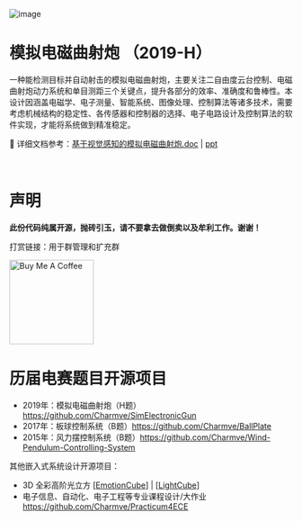 ![image](https://user-images.githubusercontent.com/29084184/193403886-5f05893c-74b2-404d-805e-b008ae43595b.png)


# 模拟电磁曲射炮 （2019-H）

一种能检测目标并自动射击的模拟电磁曲射炮，主要关注二自由度云台控制、电磁曲射炮动力系统和单目测距三个关键点，提升各部分的效率、准确度和鲁棒性。本设计因涵盖电磁学、电子测量、智能系统、图像处理、控制算法等诸多技术，需要考虑机械结构的稳定性、各传感器和控制器的选择、电子电路设计及控制算法的软件实现，才能将系统做到精准稳定。

:book: 详细文档参考：[基于视觉感知的模拟电磁曲射炮.doc](https://charmve.github.io/SimElectronicGun/设计报告最终版_《基于云台控制的模拟电磁曲射炮设计》.pdf) | [ppt](设计报告答辩PPT.pptx)

<br>

# 声明
<b>此份代码纯属开源，抛砖引玉，请不要拿去做倒卖以及牟利工作。谢谢！</b> 

打赏链接：用于群管理和扩充群

<!--START_SECTION:sponsors-->
<a href="https://charmve.github.io/sponsor.html" target="_blank"><img src="https://cdn.buymeacoffee.com/buttons/v2/default-red.png" alt="Buy Me A Coffee" width="150" ></a>
<!--
<p align="center">
  <a href="https://cdn.jsdelivr.net/gh/YunYouJun/sponsors/public/sponsors.svg">
    <img src='https://cdn.jsdelivr.net/gh/YunYouJun/sponsors/public/sponsors.svg'/>
  </a>
</p>
<!--END_SECTION:sponsors-->

# 历届电赛题目开源项目

- 2019年：模拟电磁曲射炮（H题）https://github.com/Charmve/SimElectronicGun
- 2017年：板球控制系统（B题）https://github.com/Charmve/BallPlate
- 2015年：风力摆控制系统（B题）https://github.com/Charmve/Wind-Pendulum-Controlling-System

其他嵌入式系统设计开源项目：

- 3D 全彩高阶光立方 [[EmotionCube](https://github.com/Charmve/EmotionCube)] | [[LightCube](https://github.com/Charmve/LightCube)]
- 电子信息、自动化、电子工程等专业课程设计/大作业 https://github.com/Charmve/Practicum4ECE
